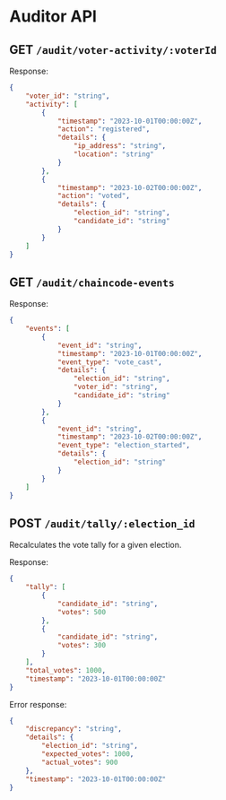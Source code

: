 # **Auditor API**

## GET `/audit/voter-activity/:voterId`

Response:

```json
{
    "voter_id": "string",
    "activity": [
        {
            "timestamp": "2023-10-01T00:00:00Z",
            "action": "registered",
            "details": {
                "ip_address": "string",
                "location": "string"
            }
        },
        {
            "timestamp": "2023-10-02T00:00:00Z",
            "action": "voted",
            "details": {
                "election_id": "string",
                "candidate_id": "string"
            }
        }
    ]
}
```

## GET `/audit/chaincode-events`

Response:

```json
{
    "events": [
        {
            "event_id": "string",
            "timestamp": "2023-10-01T00:00:00Z",
            "event_type": "vote_cast",
            "details": {
                "election_id": "string",
                "voter_id": "string",
                "candidate_id": "string"
            }
        },
        {
            "event_id": "string",
            "timestamp": "2023-10-02T00:00:00Z",
            "event_type": "election_started",
            "details": {
                "election_id": "string"
            }
        }
    ]
}
```

## POST `/audit/tally/:election_id`

Recalculates the vote tally for a given election.

Response:

```json
{
    "tally": [
        {
            "candidate_id": "string",
            "votes": 500
        },
        {
            "candidate_id": "string",
            "votes": 300
        }
    ],
    "total_votes": 1000,
    "timestamp": "2023-10-01T00:00:00Z"
}
```

Error response:

```json
{
    "discrepancy": "string",
    "details": {
        "election_id": "string",
        "expected_votes": 1000,
        "actual_votes": 900
    },
    "timestamp": "2023-10-01T00:00:00Z"
}
```